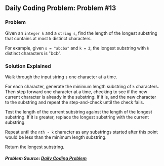 ## Daily Coding Problem: Problem #13

### Problem
Given an `integer k` and a `string s`, find the length of the longest substring that contains at most `k` distinct characters.

For example, given `s = "abcba"` and `k = 2`, the longest substring with `k` distinct characters is "bcb".

### Solution Explained
Walk through the input string `s` one character at a time. 

For each character, generate the minimum length substring of `k` characters. Then step forward one character at a time, checking to see if the new current character is already in the substring. If it is, and the new character to the substring and repeat the step-and-check until the check fails.

Test the length of the current substring against the length of the longest substring. If it is greater, replace the longest substring with the current substring.

Repeat until the `nth - k` character as any substrings started after this point would be less than the minimum length substring.

Return the longest substring.

##### Problem Source: [Daily Coding Problem](http://www.dailycodingproblem.com)
